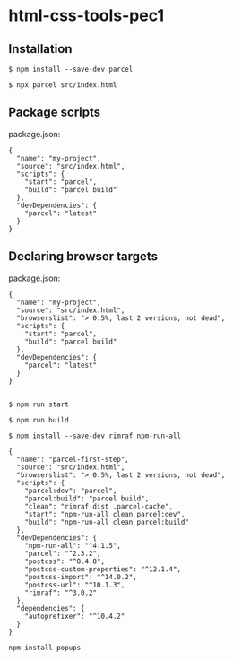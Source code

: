 # html-css-tools-pec1

## Installation

`$ npm install --save-dev parcel`

`$ npx parcel src/index.html`

## Package scripts

package.json:

```
{
  "name": "my-project",
  "source": "src/index.html",
  "scripts": {
    "start": "parcel",
    "build": "parcel build"
  },
  "devDependencies": {
    "parcel": "latest"
  }
}
```

## Declaring browser targets

package.json:

```
{
  "name": "my-project",
  "source": "src/index.html",
  "browserslist": "> 0.5%, last 2 versions, not dead",
  "scripts": {
    "start": "parcel",
    "build": "parcel build"
  },
  "devDependencies": {
    "parcel": "latest"
  }
}


```

`$ npm run start`

`$ npm run build`

`$ npm install --save-dev rimraf npm-run-all`

```
{
  "name": "parcel-first-step",
  "source": "src/index.html",
  "browserslist": "> 0.5%, last 2 versions, not dead",
  "scripts": {
    "parcel:dev": "parcel",
    "parcel:build": "parcel build",
    "clean": "rimraf dist .parcel-cache",
    "start": "npm-run-all clean parcel:dev",
    "build": "npm-run-all clean parcel:build"
  },
  "devDependencies": {
    "npm-run-all": "^4.1.5",
    "parcel": "^2.3.2",
    "postcss": "^8.4.8",
    "postcss-custom-properties": "^12.1.4",
    "postcss-import": "^14.0.2",
    "postcss-url": "^10.1.3",
    "rimraf": "^3.0.2"
  },
  "dependencies": {
    "autoprefixer": "^10.4.2"
  }
}
```

`npm install popups`

